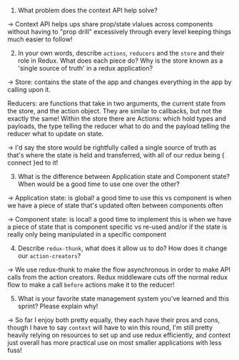 1. What problem does the context API help solve?
    
-> Context API helps ups share prop/state vlalues across components without having to "prop drill" excessively through every level keeping things much easier to follow!

2. In your own words, describe `actions`, `reducers` and the `store` and their role in Redux. What does each piece do? Why is the store known as a 'single source of truth' in a redux application?

-> Store: contains the state of the app and changes everything in the app by calling upon it.

Reducers: are functions that take in two arguments, the current state from the store, and the action object. They are similar to callbacks, but not the exactly the same! Within the store there are 
Actions: which hold types and payloads, the type telling the reducer what to do and the payload telling the reducer what to update on state.

-> I'd say the store would be rightfully called a single source of truth as that's where the state is held and transferred, with all of our redux being { connect }ed to it!

3. What is the difference between Application state and Component state? When would be a good time to use one over the other?

-> Application state: is global! a good time to use this vs component is when we have a piece of state that's updated often between components often

-> Component state: is local! a good time to implement this is when we have a piece of state that is component specific vs re-used and/or if the state is really only being manipulated in a specific component


4. Describe `redux-thunk`, what does it allow us to do? How does it change our `action-creators`?

-> We use redux-thunk to make the flow asynchronous in order to make API calls from the action creators. 
Redux middleware cuts off the normal redux flow to make a call `before` actions make it to the reducer!

5. What is your favorite state management system you've learned and this sprint? Please explain why!

-> So far I enjoy both pretty equally, they each have their pros and cons, though I have to say `context` will have to win this round, I'm still pretty heavily relying on resources to set up and use redux efficiently, and context just overall has more practical use on most smaller applications with less fuss!